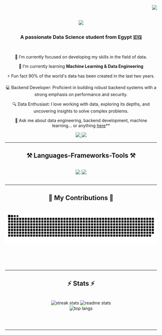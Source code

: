 <img align="right" src="https://visitor-badge.laobi.icu/badge?page_id=ahmedelagamy132.ahmedelagamy132" />

<h1 align="center">
    <img src="https://readme-typing-svg.herokuapp.com/?font=Righteous&size=35&center=true&vCenter=true&width=500&height=70&duration=4000&lines=Hi+There!+👋;+I'm+Ahmed+El-Agamy!;" />
</h1>

<h3 align="center">A passionate Data Science student from Egypt 🇪🇬</h3>

<br/>

<div align="center">
 
 

🔭 I’m currently focused on developing my skills in the field of data.

🌱 I’m currently learning **Machine Learning & Data Engineering**


⚡ Fun fact 90% of the world's data has been created in the last two years.

💻 Backend Developer: Proficient in building robust backend systems with a strong emphasis on performance and security.

🔍 Data Enthusiast: I love working with data, exploring its depths, and uncovering insights to solve complex problems.

💬 Ask me about data engineering, backend development, machine learning... or anything [here](https://github.com/ahmedelagamy132/ahmedelagamy132/issues)**
 </div>
 
<div align="center"> 
  <a href="mailto:ahmedelagamy132@gmail.com">
    <img src="https://img.shields.io/badge/Gmail-333333?style=for-the-badge&logo=gmail&logoColor=red" />
  </a>
  <a href="https://www.linkedin.com/in/ahmed-aly-el-agamy-1485701a6/" target="_blank">
    <img src="https://img.shields.io/badge/LinkedIn-0077B5?style=for-the-badge&logo=linkedin&logoColor=white" target="_blank" />
  </a>
<!--   <a href="https://salesp07.github.io" target="_blank">
     <img src="https://img.shields.io/badge/Portfolio-FF5722?style=for-the-badge&logo=todoist&logoColor=white" target="_blank" /> sqlite, safari, google-chrome are other good icon options
  </a> 
-->
</div>

 <hr/>
 
<h2 align="center">⚒️ Languages-Frameworks-Tools ⚒️</h2>
<br/>
<div align="center">
    <img src="https://skillicons.dev/icons?i=python,flask,mongodb,postgres,git,github,docker,ubuntu,vscode,linux,postman" />
    <img src="https://skillicons.dev/icons?i=mysql,postgres,sqlite,discord,anaconda,azure,bash,cpp,gmail,md,notion,powershell,stackoverflow" /><br>
</div>


<br/>
<hr/>

<div align="center">
  <h2>🐍 My Contributions 🐍</h2>
  <br>
  <img alt="snake eating my contributions" src="https://raw.githubusercontent.com/ahmedelagamy132/ahmedelagamy132/output/github-contribution-grid-snake.svg" />
  
  <br/><br/><br/>
</div>

<hr/>

<h2 align="center">⚡ Stats ⚡</h2>
<br>
<div align=center>
  <img width=390 src="https://github-readme-streak-stats-salesp07.vercel.app/?user=salesp07&count_private=true&theme=react&border_radius=10" alt="streak stats"/>
  <img width=390 src="https://github-readme-stats-salesp07.vercel.app/api?username=salesp07&count_private=true&show_icons=true&theme=react&rank_icon=github&border_radius=10" alt="readme stats" />
  <br/>
  <img width=325 align="center" src="https://github-readme-stats-salesp07.vercel.app/api/top-langs/?username=salesp07&hide=HTML&langs_count=8&layout=compact&theme=react&border_radius=10&size_weight=0.5&count_weight=0.5&exclude_repo=github-readme-stats" alt="top langs" />
</div>

<br/><br/>

<hr/>

<br/>

<br/>
